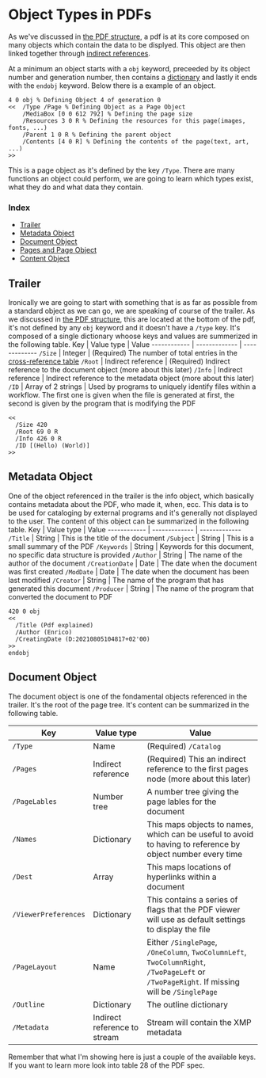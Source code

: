# Object Types in PDFs

As we've discussed in [the PDF structure](pdf-structure), a pdf is at its core composed on many objects which contain the data to be displyed. This object are then linked together through [indirect references](data-types#indirect-references).

At a minimum an object starts with a `obj` keyword, preceeded by its object number and generation number, then contains a [dictionary](data-types#dictionaries) and lastly it ends with the `endobj` keyword. Below there is a example of an object.
```pdf
4 0 obj % Defining Object 4 of generation 0
<<  /Type /Page % Defining Object as a Page Object
    /MediaBox [0 0 612 792] % Defining the page size
    /Resources 3 0 R % Defining the resources for this page(images, fonts, ...)
    /Parent 1 0 R % Defining the parent object
    /Contents [4 0 R] % Defining the contents of the page(text, art, ...)
>>
```
This is a page object as it's defined by the key `/Type`. There are many functions an object could perform, we are going to learn which types exist, what they do and what data they contain.

### Index
 - [Trailer](#trailer)
 - [Metadata Object](#metadata-object)
 - [Document Object](#document-object)
 - [Pages and Page Object](#pages-and-page-object)
 - [Content Object](#content-object)

## Trailer
Ironically we are going to start with something that is as far as possible from a standard object as we can go, we are speaking of course of the trailer. As we discussed in [the PDF structure](pdf-structure), this are located at the bottom of the pdf, it's not defined by any `obj` keyword and it doesn't have a `/type` key. It's composed of a single dictionary whoose keys and values are summerized in the following table.
Key | Value type | Value
------------ | ------------- | -------------
`/Size` | Integer | (Required) The number of total entries in the [cross-reference table](pdf-structure#the-footer)
`/Root` | Indirect reference | (Required) Indirect reference to the document object (more about this later)
`/Info` | Indirect reference | Indirect reference to the metadata object (more about this later)
`/ID` | Array of 2 strings | Used by programs to uniquely identify files within a workflow. The first one is given when the file is generated at first, the second is given by the program that is modifying the PDF
```pdf
<<
  /Size 420
  /Root 69 0 R
  /Info 426 0 R
  /ID [(Hello) (World)]
>>
```

## Metadata Object
One of the object referenced in the trailer is the info object, which basically contains metadata about the PDF, who made it, when, ecc. This data is to be used for cataloging by external programs and it's generally not displayed to the user. The content of this object can be summarized in the following table.
Key | Value type | Value
------------ | ------------- | -------------
`/Title` | String | This is the title of the document
`/Subject` | String | This is a small summary of the PDF
`/Keywords` | String | Keywords for this document, no specific data structure is provided
`/Author` | String | The name of the author of the document
`/CreationDate` | Date | The date when the document was first created
`/ModDate` | Date | The date when the document has been last modified
`/Creator` | String | The name of the program that has generated this document
`/Producer` | String | The name of the program that converted the document to PDF
```pdf
420 0 obj
<<
  /Title (Pdf explained)
  /Author (Enrico)
  /CreatingDate (D:20210805104817+02'00)
>>
endobj
```

## Document Object
The document object is one of the fondamental objects referenced in the trailer. It's the root of the page tree. It's content can be summarized in the following table.

Key | Value type | Value
------------ | ------------- | -------------
`/Type` | Name | (Required) `/Catalog`
`/Pages` | Indirect reference | (Required) This an indirect reference to the first pages node (more about this later)
`/PageLables` | Number tree | A number tree giving the page lables for the document
`/Names` | Dictionary | This maps objects to names, which can be useful to avoid to having to reference by object number every time
`/Dest` | Array | This maps locations of hyperlinks within a document
`/ViewerPreferences` | Dictionary | This contains a series of flags that the PDF viewer will use as default settings to display the file
`/PageLayout` | Name | Either `/SinglePage`, `/OneColumn`, `TwoColumnLeft`, `TwoColumnRight`, `/TwoPageLeft` or `/TwoPageRight`. If missing will be `/SinglePage`
`/Outline` | Dictionary | The outline dictionary
`/Metadata` | Indirect reference to stream | Stream will contain the XMP metadata

Remember that what I'm showing here is just a couple of the available keys. If you want to learn more look into table 28 of the PDF spec.








